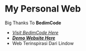 # My Personal Web
Big Thanks To **BedimCode**<br>
- _[Visit BedimCode Here](https://github.com/BedimCode)_<br>
- _**[Demo Website Here](https://manxtodd.github.io)**_
- Web Terinspirasi Dari Lindow

